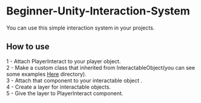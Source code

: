 # Beginner-Unity-Interaction-System
You can use this simple interaction system in your projects.

## How to use
1 - Attach PlayerInteract to your player object.<br />
2 - Make a custom class that inherited from InteractableObject(you can see some examples [Here](InteracbleObjects/InteractableObjectExamples) directory).<br />
3 - Attach that component to your interactable object .<br />
4 - Create a layer for interactable objects.<br />
5 - Give the layer to PlayerInteract component.<br />
